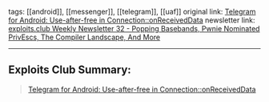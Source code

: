 tags: [[android]], [[messenger]], [[telegram]], [[uaf]]
original link:  [Telegram for Android: Use-after-free in Connection::onReceivedData](https://bugs.chromium.org/p/project-zero/issues/detail?id=2547&ref=blog.exploits.club)
newsletter link: [exploits.club Weekly Newsletter 32 - Popping Basebands, Pwnie Nominated PrivEscs, The Compiler Landscape, And More](https://blog.exploits.club/exploits-club-weekly-newsletter-32-2/) 

---
## Exploits Club Summary:
> [Telegram for Android: Use-after-free in Connection::onReceivedData](https://bugs.chromium.org/p/project-zero/issues/detail?id=2547&ref=blog.exploits.club) 